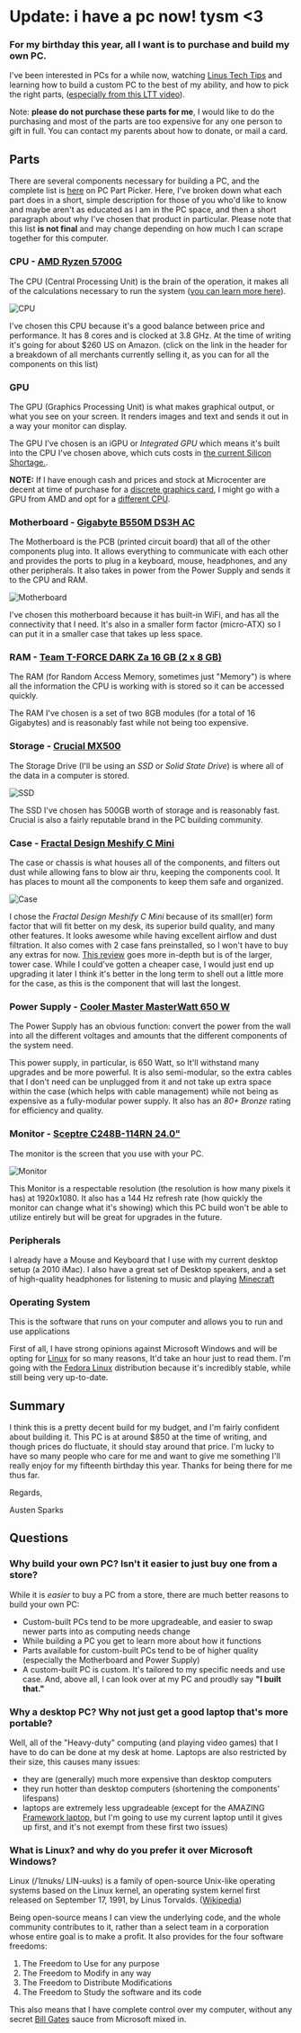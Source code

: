 # Update: i have a pc now! tysm <3

### For my birthday this year, all I want is to purchase and build my own PC.
I've been interested in PCs for a while now, watching [Linus Tech Tips](https://www.youtube.com/channel/UCXuqSBlHAE6Xw-yeJA0Tunw) and learning how to build a custom PC to the best of my ability, and how to pick the right parts, ([especially from this LTT video](https://www.youtube.com/watch?v=BL4DCEp7blY)). 

Note: **please do not purchase these parts for me**, I would like to do the purchasing and most of the parts are too expensive for any one person to gift in full. You can contact my parents about how to donate, or mail a card.
## Parts
There are several components necessary for building a PC, and the complete list is [here](https://pcpartpicker.com/list/2X9yKp) on PC Part Picker.
Here, I've broken down what each part does in a short, simple description for those of you who'd like to know and maybe aren't as educated as I am in the PC space, and then a short paragraph about why I've chosen that product in particular.
Please note that this list **is not final** and may change depending on how much I can scrape together for this computer.
### CPU - [AMD Ryzen 5700G](https://pcpartpicker.com/product/ycGbt6/amd-ryzen-7-5700g-38-ghz-8-core-processor-100-100000263box)
The CPU (Central Processing Unit) is the brain of the operation, it makes all of the calculations necessary to run the system ([you can learn more here](https://youtu.be/uoJKwTkN-6c)).

![CPU](https://cdna.pcpartpicker.com/static/forever/images/product/f599944d7bed683e57062447764ce9d9.1600.jpg)

I've chosen this CPU because it's a good balance between price and performance. It has 8 cores and is clocked at 3.8 GHz. At the time of writing it's going for about $260 US on Amazon. (click on the link in the header for a breakdown of all merchants currently selling it, as you can for all the components on this list)
### GPU
The GPU (Graphics Processing Unit) is what makes graphical output, or what you see on your screen. It renders images and text and sends it out in a way your monitor can display.

The GPU I've chosen is an iGPU or *Integrated GPU* which means it's built into the CPU I've chosen above, which cuts costs in [the current Silicon Shortage.](https://en.m.wikipedia.org/wiki/2020-present_global_chip_shortage).

**NOTE:** If I have enough cash and prices and stock at Microcenter are decent at time of purchase for a [discrete graphics card](https://en.wikipedia.org/wiki/PCI_Express#External_GPUs), I might go with a GPU from AMD and opt for a [different CPU](https://pcpartpicker.com/product/yq2WGX/amd-ryzen-5-5500-36-ghz-6-core-processor-100-100000457box).
### Motherboard - [Gigabyte B550M DS3H AC](https://pcpartpicker.com/product/RHWzK8/gigabyte-b550m-ds3h-ac-micro-atx-am4-motherboard-b550m-ds3h-ac)
The Motherboard is the PCB (printed circuit board) that all of the other components plug into. It allows everything to communicate with each other and provides the ports to plug in a keyboard, mouse, headphones, and any other peripherals. It also takes in power from the Power Supply and sends it to the CPU and RAM.

![Motherboard](https://cdna.pcpartpicker.com/static/forever/images/product/f297e0c6c4d4721c02cf4d51f53674aa.1600.jpg)

I've chosen this motherboard because it has built-in WiFi, and has all the connectivity that I need. It's also in a smaller form factor (micro-ATX) so I can put it in a smaller case that takes up less space.
### RAM - [Team T-FORCE DARK Za 16 GB (2 x 8 GB)](https://pcpartpicker.com/product/2Byqqs/team-t-force-dark-za-16-gb-2-x-8-gb-ddr4-3600-memory-tdzad416g3600hc18jdc01)
The RAM (for Random Access Memory, sometimes just "Memory") is where all the information the CPU is working with is stored so it can be accessed quickly.

The RAM I've chosen is a set of two 8GB modules (for a total of 16 Gigabytes) and is reasonably fast while not being too expensive.
### Storage - [Crucial MX500](https://pcpartpicker.com/product/ft8j4D/crucial-mx500-500gb-25-solid-state-drive-ct500mx500ssd1)
The Storage Drive (I'll be using an *SSD* or *Solid State Drive*) is where all of the data in a computer is stored. 

![SSD](https://cdna.pcpartpicker.com/static/forever/images/product/d9cccb47a1d6da491f3c6e74ad51e80b.256p.jpg)

The SSD I've chosen has 500GB worth of storage and is reasonably fast. Crucial is also a fairly reputable brand in the PC building community.
### Case - [Fractal Design Meshify C Mini](https://pcpartpicker.com/product/JsKcCJ/fractal-design-meshify-c-mini-dark-tg-microatx-mini-tower-case-fd-ca-mesh-c-mini-bko-tgd)
The case or chassis is what houses all of the components, and filters out dust while allowing fans to blow air thru, keeping the components cool. It has places to mount all the components to keep them safe and organized.

![Case](https://cdna.pcpartpicker.com/static/forever/images/product/a77c3dc3732a3bd8f2d559cf7c03fb82.1600.jpg)

I chose the *Fractal Design Meshify C Mini* because of its small(er) form factor that will fit better on my desk, its superior build quality, and many other features. It looks awesome while having excellent airflow and dust filtration. It also comes with 2 case fans preinstalled, so I won't have to buy any extras for now. [This review](https://www.youtube.com/watch?v=jDisNT7pXiA) goes more in-depth but is of the larger, tower case. While I could've gotten a cheaper case, I would just end up upgrading it later I think it's better in the long term to shell out a little more for the case, as this is the component that will last the longest.
### Power Supply - [Cooler Master MasterWatt 650 W](https://pcpartpicker.com/product/VGc48d/cooler-master-masterwatt-650w-80-bronze-certified-semi-modular-atx-power-supply-mpx-6501-amaab-us)
The Power Supply has an obvious function: convert the power from the wall into all the different voltages and amounts that the different components of the system need. 

This power supply, in particular, is 650 Watt, so It'll withstand many upgrades and be more powerful. It is also semi-modular, so the extra cables that I don't need can be unplugged from it and not take up extra space within the case (which helps with cable management) while not being as expensive as a fully-modular power supply. It also has an *80+ Bronze* rating for efficiency and quality.
### Monitor - [Sceptre C248B-114RN 24.0"](https://pcpartpicker.com/product/MqL48d/sceptre-c248b-144rn-240-1920x1080-144-hz-monitor-c248b-144rn)
The monitor is the screen that you use with your PC.

![Monitor](https://cdna.pcpartpicker.com/static/forever/images/product/36a744ed1f39724ccfebf62f5643787f.1600.jpg)

This Monitor is a respectable resolution (the resolution is how many pixels it has) at 1920x1080. It also has a 144 Hz refresh rate (how quickly the monitor can change what it's showing) which this PC build won't be able to utilize entirely but will be great for upgrades in the future.
### Peripherals
I already have a Mouse and Keyboard that I use with my current desktop setup (a 2010 iMac). I also have a great set of Desktop speakers, and a set of high-quality headphones for listening to music and playing [Minecraft](https://en.wikipedia.org/wiki/Minecraft)
### Operating System
This is the software that runs on your computer and allows you to run and use applications

First of all, I have strong opinions against Microsoft Windows and will be opting for [Linux](https://en.wikipedia.org/wiki/Linux) for so many reasons, It'd take an hour just to read them. I'm going with the [Fedora Linux](https://getfedora.org/) distribution because it's incredibly stable, while still being very up-to-date.
## Summary
I think this is a pretty decent build for my budget, and I'm fairly confident about building it. This PC is at around $850 at the time of writing, and though prices do fluctuate, it should stay around that price. I'm lucky to have so many people who care for me and want to give me something I'll really enjoy for my fifteenth birthday this year. Thanks for being there for me thus far.

Regards,

Austen Sparks

## Questions
### Why build your own PC? Isn't it easier to just buy one from a store?
While it is *easier* to buy a PC from a store, there are much better reasons to build your own PC:
 - Custom-built PCs tend to be more upgradeable, and easier to swap newer parts into as computing needs change
 - While building a PC you get to learn more about how it functions
 - Parts available for custom-built PCs tend to be of higher quality (especially the Motherboard and Power Supply)
 - A custom-built PC is custom. It's tailored to my specific needs and use case.
And, above all, I can look over at my PC and proudly say **"I built that."**
### Why a desktop PC? Why not just get a good laptop that's more portable?
Well, all of the "Heavy-duty" computing (and playing video games) that I have to do can be done at my desk at home. Laptops are also restricted by their size, this causes many issues:
 - they are (generally) much more expensive than desktop computers
 - they run hotter than desktop computers (shortening the components' lifespans)
 - laptops are extremely less upgradeable (except for the AMAZING [Framework laptop](https://frame.work/), but I'm going to use my current laptop until it gives up first, and it's not exempt from these first two issues)
### What is Linux? and why do you prefer it over Microsoft Windows?
Linux (/ˈlɪnʊks/ LIN-uuks) is a family of open-source Unix-like operating systems based on the Linux kernel, an operating system kernel first released on September 17, 1991, by Linus Torvalds. ([Wikipedia](https://en.wikipedia.org/wiki/Linux))

Being open-source means I can view the underlying code, and the whole community contributes to it, rather than a select team in a corporation whose entire goal is to make a profit. It also provides for the four software freedoms:
 1. The Freedom to Use for any purpose
 2. The Freedom to Modify in any way
 3. The Freedom to Distribute Modifications
 4. The Freedom to Study the software and its code

This also means that I have complete control over my computer, without any secret [Bill Gates](https://en.wikipedia.org/wiki/Bill_Gates) sauce from Microsoft mixed in.
